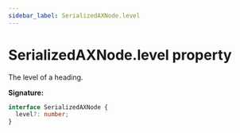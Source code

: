 ```yaml
---
sidebar_label: SerializedAXNode.level
---
```


# SerializedAXNode.level property

The level of a heading.

**Signature:**

```typescript
interface SerializedAXNode {
  level?: number;
}
```

